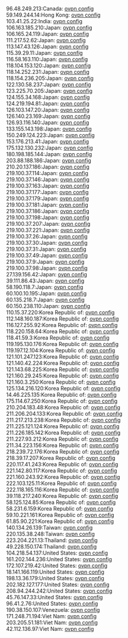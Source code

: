 96.48.249.213:Canada: [ovpn config](vpn/96_48_249_213.ovpn)  
59.149.244.14:Hong Kong: [ovpn config](vpn/59_149_244_14.ovpn)  
103.41.25.22:India: [ovpn config](vpn/103_41_25_22.ovpn)  
106.163.185.210:Japan: [ovpn config](vpn/106_163_185_210.ovpn)  
106.165.24.119:Japan: [ovpn config](vpn/106_165_24_119.ovpn)  
111.217.52.62:Japan: [ovpn config](vpn/111_217_52_62.ovpn)  
113.147.43.126:Japan: [ovpn config](vpn/113_147_43_126.ovpn)  
115.39.29.11:Japan: [ovpn config](vpn/115_39_29_11.ovpn)  
116.58.163.110:Japan: [ovpn config](vpn/116_58_163_110.ovpn)  
118.104.153.120:Japan: [ovpn config](vpn/118_104_153_120.ovpn)  
118.14.252.231:Japan: [ovpn config](vpn/118_14_252_231.ovpn)  
118.154.236.205:Japan: [ovpn config](vpn/118_154_236_205.ovpn)  
122.130.58.237:Japan: [ovpn config](vpn/122_130_58_237.ovpn)  
123.225.70.205:Japan: [ovpn config](vpn/123_225_70_205.ovpn)  
124.155.34.168:Japan: [ovpn config](vpn/124_155_34_168.ovpn)  
124.219.194.81:Japan: [ovpn config](vpn/124_219_194_81.ovpn)  
126.103.147.20:Japan: [ovpn config](vpn/126_103_147_20.ovpn)  
126.140.23.169:Japan: [ovpn config](vpn/126_140_23_169.ovpn)  
126.93.116.140:Japan: [ovpn config](vpn/126_93_116_140.ovpn)  
133.155.143.198:Japan: [ovpn config](vpn/133_155_143_198.ovpn)  
150.249.124.223:Japan: [ovpn config](vpn/150_249_124_223.ovpn)  
153.176.213.41:Japan: [ovpn config](vpn/153_176_213_41.ovpn)  
175.132.130.232:Japan: [ovpn config](vpn/175_132_130_232.ovpn)  
180.198.185.144:Japan: [ovpn config](vpn/180_198_185_144.ovpn)  
203.88.188.186:Japan: [ovpn config](vpn/203_88_188_186.ovpn)  
210.20.137.186:Japan: [ovpn config](vpn/210_20_137_186.ovpn)  
219.100.37.114:Japan: [ovpn config](vpn/219_100_37_114.ovpn)  
219.100.37.146:Japan: [ovpn config](vpn/219_100_37_146.ovpn)  
219.100.37.163:Japan: [ovpn config](vpn/219_100_37_163.ovpn)  
219.100.37.177:Japan: [ovpn config](vpn/219_100_37_177.ovpn)  
219.100.37.179:Japan: [ovpn config](vpn/219_100_37_179.ovpn)  
219.100.37.181:Japan: [ovpn config](vpn/219_100_37_181.ovpn)  
219.100.37.186:Japan: [ovpn config](vpn/219_100_37_186.ovpn)  
219.100.37.198:Japan: [ovpn config](vpn/219_100_37_198.ovpn)  
219.100.37.207:Japan: [ovpn config](vpn/219_100_37_207.ovpn)  
219.100.37.221:Japan: [ovpn config](vpn/219_100_37_221.ovpn)  
219.100.37.26:Japan: [ovpn config](vpn/219_100_37_26.ovpn)  
219.100.37.30:Japan: [ovpn config](vpn/219_100_37_30.ovpn)  
219.100.37.31:Japan: [ovpn config](vpn/219_100_37_31.ovpn)  
219.100.37.49:Japan: [ovpn config](vpn/219_100_37_49.ovpn)  
219.100.37.9:Japan: [ovpn config](vpn/219_100_37_9.ovpn)  
219.100.37.98:Japan: [ovpn config](vpn/219_100_37_98.ovpn)  
27.139.156.42:Japan: [ovpn config](vpn/27_139_156_42.ovpn)  
39.111.86.43:Japan: [ovpn config](vpn/39_111_86_43.ovpn)  
58.190.118.7:Japan: [ovpn config](vpn/58_190_118_7.ovpn)  
60.100.10.195:Japan: [ovpn config](vpn/60_100_10_195.ovpn)  
60.135.218.7:Japan: [ovpn config](vpn/60_135_218_7.ovpn)  
60.150.238.110:Japan: [ovpn config](vpn/60_150_238_110.ovpn)  
110.15.37.220:Korea Republic of: [ovpn config](vpn/110_15_37_220.ovpn)  
112.148.160.187:Korea Republic of: [ovpn config](vpn/112_148_160_187.ovpn)  
116.127.255.92:Korea Republic of: [ovpn config](vpn/116_127_255_92.ovpn)  
118.220.158.64:Korea Republic of: [ovpn config](vpn/118_220_158_64.ovpn)  
118.41.59.3:Korea Republic of: [ovpn config](vpn/118_41_59_3.ovpn)  
119.195.130.176:Korea Republic of: [ovpn config](vpn/119_195_130_176.ovpn)  
119.197.12.104:Korea Republic of: [ovpn config](vpn/119_197_12_104.ovpn)  
121.101.247.123:Korea Republic of: [ovpn config](vpn/121_101_247_123.ovpn)  
121.140.42.224:Korea Republic of: [ovpn config](vpn/121_140_42_224.ovpn)  
121.143.68.225:Korea Republic of: [ovpn config](vpn/121_143_68_225.ovpn)  
121.160.29.245:Korea Republic of: [ovpn config](vpn/121_160_29_245.ovpn)  
121.160.3.250:Korea Republic of: [ovpn config](vpn/121_160_3_250.ovpn)  
125.134.216.120:Korea Republic of: [ovpn config](vpn/125_134_216_120.ovpn)  
14.46.225.135:Korea Republic of: [ovpn config](vpn/14_46_225_135.ovpn)  
175.114.67.250:Korea Republic of: [ovpn config](vpn/175_114_67_250.ovpn)  
210.204.183.48:Korea Republic of: [ovpn config](vpn/210_204_183_48.ovpn)  
211.206.204.133:Korea Republic of: [ovpn config](vpn/211_206_204_133.ovpn)  
211.217.213.238:Korea Republic of: [ovpn config](vpn/211_217_213_238.ovpn)  
211.225.121.124:Korea Republic of: [ovpn config](vpn/211_225_121_124.ovpn)  
211.226.185.142:Korea Republic of: [ovpn config](vpn/211_226_185_142.ovpn)  
211.227.93.212:Korea Republic of: [ovpn config](vpn/211_227_93_212.ovpn)  
211.34.223.156:Korea Republic of: [ovpn config](vpn/211_34_223_156.ovpn)  
218.239.72.176:Korea Republic of: [ovpn config](vpn/218_239_72_176.ovpn)  
218.39.17.207:Korea Republic of: [ovpn config](vpn/218_39_17_207.ovpn)  
220.117.41.243:Korea Republic of: [ovpn config](vpn/220_117_41_243.ovpn)  
221.142.80.117:Korea Republic of: [ovpn config](vpn/221_142_80_117.ovpn)  
221.160.243.92:Korea Republic of: [ovpn config](vpn/221_160_243_92.ovpn)  
222.103.125.11:Korea Republic of: [ovpn config](vpn/222_103_125_11.ovpn)  
222.118.165.116:Korea Republic of: [ovpn config](vpn/222_118_165_116.ovpn)  
39.118.217.240:Korea Republic of: [ovpn config](vpn/39_118_217_240.ovpn)  
58.125.124.85:Korea Republic of: [ovpn config](vpn/58_125_124_85.ovpn)  
58.231.6.159:Korea Republic of: [ovpn config](vpn/58_231_6_159.ovpn)  
59.10.221.161:Korea Republic of: [ovpn config](vpn/59_10_221_161.ovpn)  
61.85.90.221:Korea Republic of: [ovpn config](vpn/61_85_90_221.ovpn)  
140.134.26.139:Taiwan: [ovpn config](vpn/140_134_26_139.ovpn)  
220.135.38.248:Taiwan: [ovpn config](vpn/220_135_38_248.ovpn)  
223.204.221.13:Thailand: [ovpn config](vpn/223_204_221_13.ovpn)  
49.228.150.174:Thailand: [ovpn config](vpn/49_228_150_174.ovpn)  
104.218.54.137:United States: [ovpn config](vpn/104_218_54_137.ovpn)  
161.202.144.236:United States: [ovpn config](vpn/161_202_144_236.ovpn)  
172.107.219.42:United States: [ovpn config](vpn/172_107_219_42.ovpn)  
18.141.166.119:United States: [ovpn config](vpn/18_141_166_119.ovpn)  
198.13.36.179:United States: [ovpn config](vpn/198_13_36_179.ovpn)  
202.182.127.177:United States: [ovpn config](vpn/202_182_127_177.ovpn)  
208.94.244.242:United States: [ovpn config](vpn/208_94_244_242.ovpn)  
45.76.147.33:United States: [ovpn config](vpn/45_76_147_33.ovpn)  
96.41.2.76:United States: [ovpn config](vpn/96_41_2_76.ovpn)  
190.38.150.107:Venezuela: [ovpn config](vpn/190_38_150_107.ovpn)  
171.248.71.194:Viet Nam: [ovpn config](vpn/171_248_71_194.ovpn)  
203.205.51.181:Viet Nam: [ovpn config](vpn/203_205_51_181.ovpn)  
42.112.136.97:Viet Nam: [ovpn config](vpn/42_112_136_97.ovpn)  
